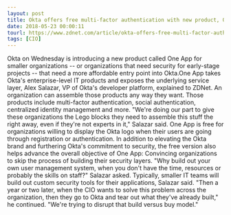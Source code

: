 ```yaml
---
layout: post
title: Okta offers free multi-factor authentication with new product, One App
date: 2018-05-23 00:00:11
tourl: https://www.zdnet.com/article/okta-offers-free-multi-factor-authentication-with-new-product-one-app/
tags: [CIO]
---
```

Okta on Wednesday is introducing a new product called One App for smaller organizations -- or organizations that need security for early-stage projects -- that need a more affordable entry point into Okta.One App takes Okta's enterprise-level IT products and exposes the underlying service layer, Alex Salazar, VP of Okta's developer platform, explained to ZDNet. An organization can assemble those products any way they want. Those products include multi-factor authentication, social authentication, centralized identity management and more. "We're doing our part to give these organizations the Lego blocks they need to assemble this stuff the right away, even if they're not experts in it," Salazar said. One App is free for organizations willing to display the Okta logo when their users are going through registration or authentication. In addition to elevating the Okta brand and furthering Okta's commitment to security, the free version also helps advance the overall objective of One App: Convincing organizations to skip the process of building their security layers. "Why build out your own user management system, when you don't have the time, resources or probably the skills on staff?" Salazar asked. Typically, smaller IT teams will build out custom security tools for their applications, Salazar said. "Then a year or two later, when the CIO wants to solve this problem across the organization, then they go to Okta and tear out what they've already built," he continued. "We're trying to disrupt that build versus buy model."